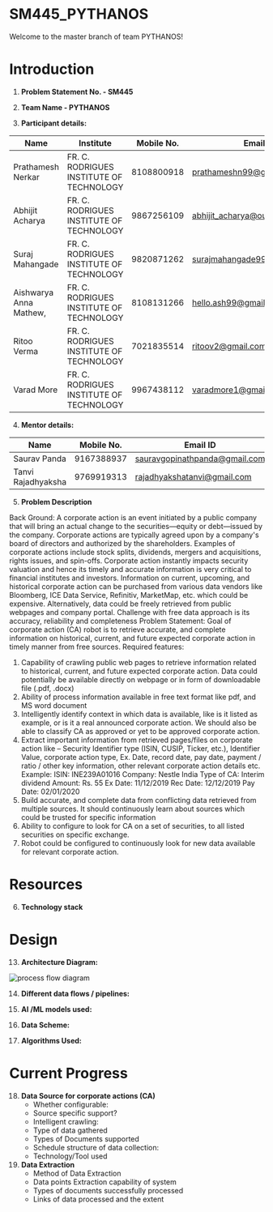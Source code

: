 # SM445_PYTHANOS
Welcome to the master branch of team PYTHANOS! 

# Introduction
1. **Problem Statement No. - SM445**

2. **Team Name - PYTHANOS**

3. **Participant details:**

| Name                   | Institute                                | Mobile No. | Email ID                     |
| ---------------------- | ---------------------------------------- | ---------- | ---------------------------- |
| Prathamesh Nerkar      | FR. C. RODRIGUES INSTITUTE OF TECHNOLOGY | 8108800918 | prathameshn99@gmail.com      |
| Abhijit Acharya        | FR. C. RODRIGUES INSTITUTE OF TECHNOLOGY | 9867256109 | abhijit_acharya@outlook.com  |
| Suraj Mahangade        | FR. C. RODRIGUES INSTITUTE OF TECHNOLOGY | 9820871262 | surajmahangade9999@yahoo.com |
| Aishwarya Anna Mathew, | FR. C. RODRIGUES INSTITUTE OF TECHNOLOGY | 8108131266 | hello.ash99@gmail.com        |
| Ritoo Verma            | FR. C. RODRIGUES INSTITUTE OF TECHNOLOGY | 7021835514 | ritoov2@gmail.com            |
| Varad More             | FR. C. RODRIGUES INSTITUTE OF TECHNOLOGY | 9967438112 | varadmore1@gmail.com         |

4. **Mentor details:**

| Name               | Mobile No. | Email ID                      |
| ------------------ | ---------- | ----------------------------- |
| Saurav Panda       | 9167388937 | sauravgopinathpanda@gmail.com |
| Tanvi Rajadhyaksha | 9769919313 | rajadhyakshatanvi@gmail.com   |

5. **Problem Description**

Back Ground: A corporate action is an event initiated by a public company that will bring an actual
change to the securities—equity or debt—issued by the company. Corporate actions are typically agreed
upon by a company&#39;s board of directors and authorized by the shareholders. Examples of corporate
actions include stock splits, dividends, mergers and acquisitions, rights issues, and spin-offs. Corporate
action instantly impacts security valuation and hence its timely and accurate information is very critical
to financial institutes and investors. Information on current, upcoming, and historical corporate action
can be purchased from various data vendors like Bloomberg, ICE Data Service, Refinitiv, MarketMap, etc.
which could be expensive. Alternatively, data could be freely retrieved from public webpages and
company portal. Challenge with free data approach is its accuracy, reliability and completeness Problem
Statement: Goal of corporate action (CA) robot is to retrieve accurate, and complete information on
historical, current, and future expected corporate action in timely manner from free sources. Required
features:

1. Capability of crawling public web pages to retrieve information related to historical, current, and
future expected corporate action. Data could potentially be available directly on webpage or in form of
downloadable file (.pdf, .docx)
2. Ability of process information available in free text format like pdf, and MS word document
3. Intelligently identify context in which data is available, like is it listed as example, or is it a real
announced corporate action. We should also be able to classify CA as approved or yet to be approved
corporate action.
4. Extract important information from retrieved pages/files on corporate action like – Security Identifier
type (ISIN, CUSIP, Ticker, etc.), Identifier Value, corporate action type, Ex. Date, record date, pay date,
payment / ratio / other key information, other relevant corporate action details etc. Example: ISIN:
INE239A01016 Company: Nestle India Type of CA: Interim dividend Amount: Rs. 55 Ex Date: 11/12/2019
Rec Date: 12/12/2019 Pay Date: 02/01/2020
5. Build accurate, and complete data from conflicting data retrieved from multiple sources. It should
continuously learn about sources which could be trusted for specific information
6. Ability to configure to look for CA on a set of securities, to all listed securities on specific exchange.
7. Robot could be configured to continuously look for new data available for relevant corporate action.



# Resources



6. **Technology stack**

# Design

13. **Architecture Diagram:**

![process flow diagram](/home/ritoo/.config/Typora/typora-user-images/image-20200803125311885.png)

14. **Different data flows / pipelines:**

15. **AI /ML models used:**
16. **Data Scheme:**
17. **Algorithms Used:**

# Current Progress

18. **Data Source for corporate actions (CA)**
    - Whether configurable:
    - Source specific support?
    - Intelligent crawling:
    - Type of data gathered
    - Types of Documents supported
    - Schedule structure of data collection:
    - Technology/Tool used
19. **Data Extraction**
    - Method of Data Extraction
    - Data points Extraction capability of system
    - Types of documents successfully processed
    - Links of data processed and the extent